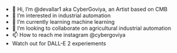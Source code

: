 - 👋 Hi, I’m @devallar1 aka CyberGoviya, an Artist based on CMB
- 👀 I’m interested in industrial automation
- 🌱 I’m currently learning machine learning
- 💞️ I’m looking to collaborate on agricultural industrial automation
- 📫 How to reach me instagram @cybergoviya
- Watch out for DALL-E 2 experiements

<!---
devallar1/devallar1 is a ✨ special ✨ repository because its `README.md` (this file) appears on your GitHub profile.
You can click the Preview link to take a look at your changes.
--->
